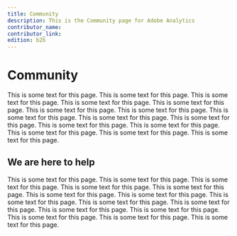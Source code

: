 ```yaml
---
title: Community
description: This is the Community page for Adobe Analytics
contributor_name:
contributor_link:
edition: b2b
---
```


# Community

This is some text for this page. This is some text for this page. This is some text for this page. This is some text for this page. This is some text for this page. This is some text for this page. This is some text for this page. This is some text for this page. This is some text for this page. This is some text for this page. This is some text for this page. This is some text for this page. This is some text for this page. This is some text for this page. This is some text for this page.

## We are here to help

This is some text for this page. This is some text for this page. This is some text for this page. This is some text for this page. This is some text for this page. This is some text for this page. This is some text for this page. This is some text for this page. This is some text for this page. This is some text for this page. This is some text for this page. This is some text for this page. This is some text for this page. This is some text for this page. This is some text for this page.